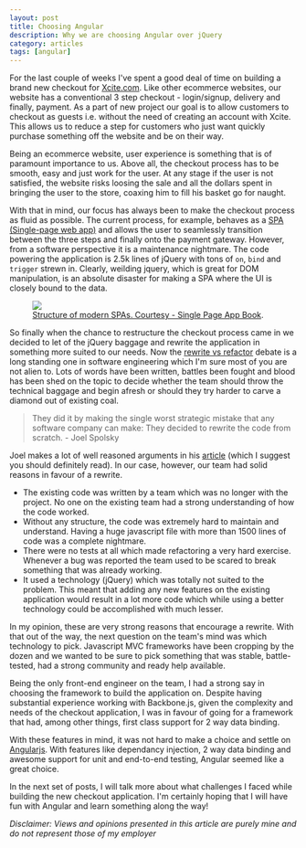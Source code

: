 ```yaml
---
layout: post
title: Choosing Angular
description: Why we are choosing Angular over jQuery
category: articles
tags: [angular]
---
```


For the last couple of weeks I've spent a good deal of time on building a
brand new checkout for [Xcite.com](http://www.xcite.com). Like other ecommerce
websites, our website has a conventional 3 step checkout - login/signup,
delivery and finally, payment. As a part of new project our goal is to allow
customers to checkout as guests i.e. without the need of creating an account
with Xcite. This allows us to reduce a step for customers who just want
quickly purchase something off the website and be on their way.

Being an ecommerce website, user experience is something that is of paramount importance to us. Above all, the checkout process has to be smooth, easy and just work for the user. At any stage if the user is not satisfied, the website risks loosing the sale and all the dollars spent in bringing the user to the store, coaxing him to fill his basket go for naught.

With that in mind, our focus has always been to make the checkout process as fluid as possible. The current process, for example, behaves as a [SPA (Single-page web app)](http://en.wikipedia.org/wiki/Single-page_application) and allows the user to seamlessly transition between the three steps and finally onto the payment gateway. However, from a software perspective it is a maintenance nightmare. The code powering the application is 2.5k lines of jQuery with tons of `on`, `bind` and `trigger` strewn in. Clearly, weilding jquery, which is great for DOM manipulation, is an absolute disaster for making a SPA where the UI is closely bound to the data.

<figure>
	<a href="http://singlepageappbook.com"><img src="http://singlepageappbook.com/assets/overview.png"></a>
	<figcaption><a href="http://singlepageappbook.com/" title="Single Page App Book">Structure of modern SPAs. Courtesy - Single Page App Book</a>.</figcaption>
</figure>

So finally when the chance to restructure the checkout process came in we decided to let of the jQuery baggage and rewrite the application in something more suited to our needs. Now the [rewrite vs refactor](http://programmers.stackexchange.com/questions/6268/when-is-a-big-rewrite-the-answer) debate is a long standing one in software engineering which I'm sure most of you are not alien to. Lots of words have been written, battles been fought and blood has been shed on the topic to decide whether the team should throw the technical baggage and begin afresh or should they try harder to carve a diamond out of existing coal.

> They did it by making the single worst strategic mistake that any software company can make: They decided to rewrite the code from scratch. - Joel Spolsky

Joel makes a lot of well reasoned arguments in his [article](http://www.joelonsoftware.com/articles/fog0000000069.html) (which I suggest you should definitely read). In our case, however, our team had solid reasons in favour of a rewrite.

- The existing code was written by a team which was no longer with the project. No one on the existing team had a strong understanding of how the code worked.
- Without any structure, the code was extremely hard to maintain and understand. Having a huge javascript file with more than 1500 lines of code was a complete nightmare.
- There were no tests at all which made refactoring a very hard exercise. Whenever a bug was reported the team used to be scared to break something that was already working.
- It used a technology (jQuery) which was totally not suited to the problem. This meant that adding any new features on the existing application would result in a lot more code which while using a better technology could be accomplished with much lesser.

In my opinion, these are very strong reasons that encourage a rewrite. With that out of the way, the next question on the team's mind was which technology to pick. Javascript MVC frameworks have been cropping by the dozen and we wanted to be sure to pick something that was stable, battle-tested, had a strong community and ready help available. 

Being the only front-end engineer on the team, I had a strong say in choosing the framework to build the application on. Despite having substantial experience working with Backbone.js, given the complexity and needs of the checkout application, I was in favour of going for a framework that had, among other things, first class support for 2 way data binding.

With these features in mind, it was not hard to make a choice and settle on [Angularjs](https://angularjs.org/). With features like dependancy injection, 2 way data binding and awesome support for unit and end-to-end testing, Angular seemed like a great choice.

In the next set of posts, I will talk more about what challenges I faced while building the new checkout application. I'm certainly hoping that I will have fun with Angular and learn something along the way!

*Disclaimer: Views and opinions presented in this article are purely mine and do not represent those of my employer*
